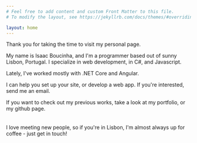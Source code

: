 ```yaml
---
# Feel free to add content and custom Front Matter to this file.
# To modify the layout, see https://jekyllrb.com/docs/themes/#overriding-theme-defaults

layout: home
---
```


Thank you for taking the time to visit my personal page.

My name is Isaac Boucinha, and I'm a programmer based out of sunny Lisbon, Portugal. I specialize in web development, in C#, and Javascript.

Lately, I've worked mostly with .NET Core and Angular.

I can help you set up your site, or develop a web app. If you're interested, send me an email.

If you want to check out my previous works, take a look at my portfolio, or my github page.
\
\
\
I love meeting new people, so if you're in Lisbon, I'm almost always up for coffee - just get in touch!

